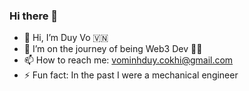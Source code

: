 ### Hi there 👋

- 👋 Hi, I’m Duy Vo 🇻🇳
- 🌱 I’m on the journey of being Web3 Dev 🧑‍💻
- 📫 How to reach me: vominhduy.cokhi@gmail.com
- ⚡ Fun fact: In the past I were a mechanical engineer

